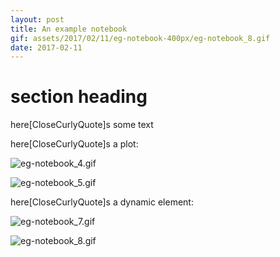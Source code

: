 ```yaml
---
layout: post
title: An example notebook
gif: assets/2017/02/11/eg-notebook-400px/eg-notebook_8.gif
date: 2017-02-11
---
```


# section heading

here\[CloseCurlyQuote]s some text

here\[CloseCurlyQuote]s a plot:

![eg-notebook_4.gif](../../../assets/2017/02/11/eg-notebook-400px/eg-notebook_4.gif)

![eg-notebook_5.gif](../../../assets/2017/02/11/eg-notebook-400px/eg-notebook_5.gif)

here\[CloseCurlyQuote]s a dynamic element:

![eg-notebook_7.gif](../../../assets/2017/02/11/eg-notebook-400px/eg-notebook_7.gif)

![eg-notebook_8.gif](../../../assets/2017/02/11/eg-notebook-400px/eg-notebook_8.gif)

